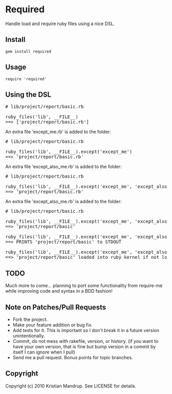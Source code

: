 # Required

Handle load and require ruby files using a nice DSL.

## Install

<code>gem install required</code>

## Usage

<code>require 'required'</code>

## Using the DSL

<pre>
# lib/project/report/basic.rb

ruby_files('lib', __FILE__)
==> ['project/report/basic.rb']
</pre>

An extra file 'except_me.rb' is added to the folder:
<pre>
# lib/project/report/basic.rb

ruby_files('lib', __FILE__).except('except_me')
==> 'project/report/basic.rb'
</pre>

An extra file 'except_also_me.rb' is added to the folder:
<pre>
# lib/project/report/basic.rb

ruby_files('lib', __FILE__).except('except_me', 'except_also_me')
==> 'project/report/basic.rb'
</pre>

An extra file 'except_also_me.rb' is added to the folder:
<pre>
# lib/project/report/basic.rb

ruby_files('lib', __FILE__).except('except_me', 'except_also_me').require_files.require! :get
==> 'project/report/basic'

ruby_files('lib', __FILE__).except('except_me', 'except_also_me').require_files.require! :display
==> PRINTS 'project/report/basic' to STDOUT

ruby_files('lib', __FILE__).except('except_me', 'except_also_me').require_files.require! :require
==> 'project/report/basic' loaded into ruby kernel if not loaded (using require statement)
</pre>

## TODO

Much more to come... planning to port some functionality from require-me while improving code and syntax in a BDD fashion!

## Note on Patches/Pull Requests
 
* Fork the project.
* Make your feature addition or bug fix.
* Add tests for it. This is important so I don't break it in a
  future version unintentionally.
* Commit, do not mess with rakefile, version, or history.
  (if you want to have your own version, that is fine but bump version in a commit by itself I can ignore when I pull)
* Send me a pull request. Bonus points for topic branches.

## Copyright

Copyright (c) 2010 Kristian Mandrup. See LICENSE for details.
